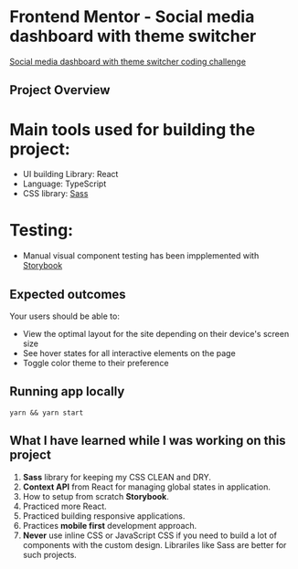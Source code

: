 # Frontend Mentor - Social media dashboard with theme switcher

[Social media dashboard with theme switcher coding challenge](https://www.frontendmentor.io/challenges/social-media-dashboard-with-theme-switcher-6oY8ozp_H)

## Project Overview

# Main tools used for building the project:

- UI building Library: React
- Language: TypeScript
- CSS library: [Sass](https://sass-lang.com/)

# Testing:

- Manual visual component testing has been impplemented with [Storybook](https://storybook.js.org/)


## Expected outcomes

Your users should be able to:

- View the optimal layout for the site depending on their device's screen size
- See hover states for all interactive elements on the page
- Toggle color theme to their preference


## Running app locally

```
yarn && yarn start
```

## What I have learned while I was working on this project

1. **Sass** library for keeping my CSS CLEAN and DRY.
2. **Context API** from React for managing global states in application.
3. How to setup from scratch **Storybook**.
4. Practiced more React.
5. Practiced building responsive applications.
6. Practices **mobile first** development approach.
7. **Never** use inline CSS or JavaScript CSS if you need to build a lot of components with the custom design. Librariles like Sass are better for such projects.


